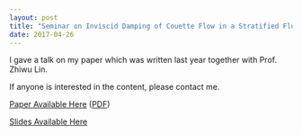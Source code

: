```yaml
---
layout: post
title: "Seminar on Inviscid Damping of Couette Flow in a Stratified Fluid"
date: 2017-04-26
---
```


I gave a talk on my paper which was written last year together with Prof. Zhiwu Lin.

If anyone is interested in the content, please contact me.

[Paper Available Here](https://arxiv.org/abs/1610.08924) ([PDF](https://arxiv.org/pdf/1610.08924.pdf?fname=cm&font=TypeI))

[Slides Available Here](http://www.rpubs.com/TeddyYJC/linear-damping)
